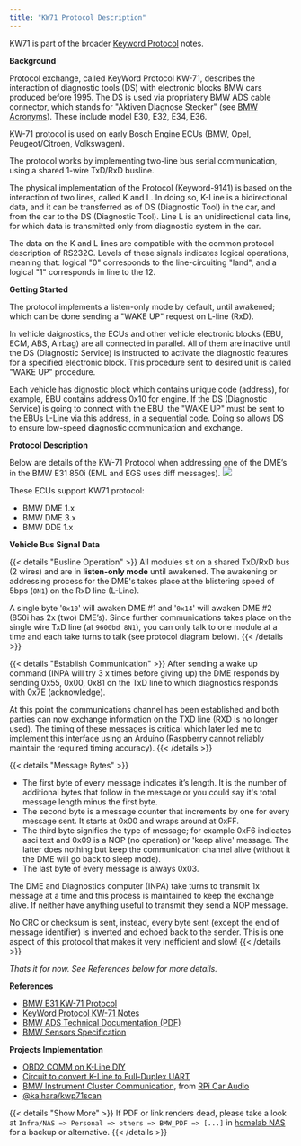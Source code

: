 ```yaml
---
title: "KW71 Protocol Description"
---
```


KW71 is part of the broader [Keyword Protocol](/keyword-protocols) notes.

**Background**

Protocol exchange, called KeyWord Protocol KW-71, describes the interaction of diagnostic tools (DS) with electronic blocks BMW cars produced before 1995. The DS is used via propriatery BMW ADS cable connector, which stands for "Aktiven Diagnose Stecker" (see [BMW Acronyms](/bmw-acronyms)). These include model E30, E32, E34, E36.

KW-71 protocol is used on early Bosch Engine ECUs (BMW, Opel, Peugeot/Citroen, Volkswagen).

The protocol works by implementing two-line bus serial communication, using a shared 1-wire TxD/RxD busline.

The physical implementation of the Protocol (Keyword-9141) is based on the interaction of two lines, called K and L. In doing so, K-Line is a bidirectional data, and it can be transferred as of DS (Diagnostic Tool) in the car, and from the car to the DS (Diagnostic Tool). Line L is an unidirectional data line, for which data is transmitted only from diagnostic system in the car.

The data on the K and L lines are compatible with the common protocol description of RS232C. Levels of these signals indicates logical operations, meaning that: logical "0" corresponds to the line-circuiting "land", and a logical "1" corresponds in line to the 12.

**Getting Started**

The protocol implements a listen-only mode by default, until awakened; which can be done sending a "WAKE UP" request on L-line (RxD).

In vehicle daignostics, the ECUs and other vehicle electronic blocks (EBU, ECM, ABS, Airbag) are all connected in parallel. All of them are inactive until the DS (Diagnostic Service) is instructed to activate the diagnostic features for a specified electronic block. This procedure sent to desired unit is called "WAKE UP" procedure.

Each vehicle has dignostic block which contains unique code (address), for example, EBU contains address 0x10 for engine. If the DS (Diagnostic Service) is going to connect with the EBU, the "WAKE UP" must be sent to the EBUs L-Line via this address, in a sequential code. Doing so allows DS to ensure low-speed diagnostic communication and exchange.

**Protocol Description**

Below are details of the KW-71 Protocol when addressing one of the DME’s in the BMW E31 850i (EML and EGS uses diff messages).
![](http://www.km5tz.com/images/850i/KW71diagram.jpg)

These ECUs support KW71 protocol:

* BMW DME 1.x
* BMW DME 3.x
* BMW DDE 1.x

**Vehicle Bus Signal Data**

{{< details "Busline Operation" >}}
All modules sit on a shared TxD/RxD bus (2 wires) and are in **listen-only mode** until awakened. The awakening or addressing process for the DME's takes place at the blistering speed of 5bps (`8N1`) on the RxD line (L-Line).

A single byte '`0x10`' will awaken DME #1 and '`0x14`' will awaken DME #2 (850i has 2x (two) DME’s). Since further communications takes place on the single wire TxD line (at `9600bd 8N1`), you can only talk to one module at a time and each take turns to talk (see protocol diagram below).
{{< /details >}}

{{< details "Establish Communication" >}}
After sending a wake up command (INPA will try 3 x times before giving up) the DME responds by sending 0x55, 0x00, 0x81 on the TxD line to which diagnostics responds with 0x7E (acknowledge).

At this point the communications channel has been established and both parties can now exchange information on the TXD line (RXD is no longer used). The timing of these messages is critical which later led me to implement this interface using an Arduino (Raspberry cannot reliably maintain the required timing accuracy).
{{< /details >}}

{{< details "Message Bytes" >}}
* The first byte of every message indicates it’s length. It is the number of additional bytes that follow in the message or you could say it's total message length minus the first byte.
* The second byte is a message counter that increments by one for every message sent. It starts at 0x00 and wraps around at 0xFF.
* The third byte signifies the type of message; for example 0xF6 indicates asci text and 0x09 is a NOP (no operation) or 'keep alive' message. The latter does nothing but keep the communication channel alive (without it the DME will go back to sleep mode).
* The last byte of every message is always 0x03.

The DME and Diagnostics computer (INPA) take turns to transmit 1x message at a time and this process is maintained to keep the exchange alive. If neither have anything useful to transmit they send a NOP message.

No CRC or checksum is sent, instead, every byte sent (except the end of message identifier) is inverted and echoed back to the sender. This is one aspect of this protocol that makes it very inefficient and slow!
{{< /details >}}

*Thats it for now. See References below for more details.*

**References**

* [BMW E31 KW-71 Protocol](http://www.km5tz.com/BMW%20850iP11.htm)
* [KeyWord Protocol KW-71 Notes](http://www.cardiagnostics.be/-now/GT1-MODIC-DIS_bestanden/Prescription%20Protocol%20KW-71.htm)
* [BMW ADS Technical Documentation (PDF)](https://forum.bmwland.ru/index.php?act=attach&type=post&id=43162)
* [BMW Sensors Specification](https://web.archive.org/web/20130810205612/https://kovsh.com/media/library/312/Sensors%20Europe.pdf)

**Projects Implementation**

* [OBD2 COMM on K-Line DIY](https://www.instructables.com/Low-Cost-OBD2-Communications-on-K-line-ISO-9141-2-/)
* [Circuit to convert K-Line to Full-Duplex UART](https://www.circuitden.com/blog/20)
* [BMW Instrument Cluster Communication](https://hackaday.io/project/334-integrated-rpi-car-audio/log/1078-communicating-with-the-instrument-cluster), from [RPi Car Audio](https://hackaday.io/project/334-integrated-rpi-car-audio)
* [@kaihara/kwp71scan](https://github.com/kaihara/kwp71scan)

{{< details "Show More" >}}
If PDF or link renders dead, please take a look at `Infra/NAS => Personal => others => BMW_PDF => [...]` in [homelab NAS](http://nas.ext.durakiconsulting.com) for a backup or alternative.
{{< /details >}}
